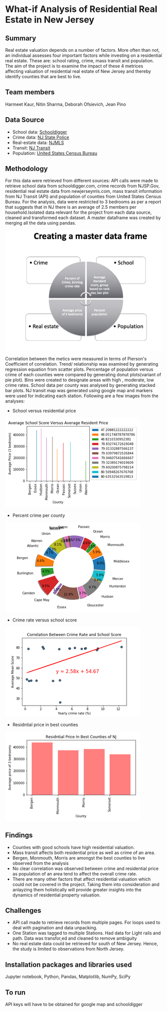 # What-if Analysis of Residential Real Estate in New Jersey

## Summary
Real estate valuation depends on a number of factors. More often than not, an individual assesses four important factors while investing on a residential real estate. These are: school rating, crime, mass transit and population. The aim of the project is to examine the impact of these 4 metrices affecting valuation of residential real estate of New Jersey and thereby identify counties that are best to live.

## Team members
Harmeet Kaur, Nitin Sharma, Deborah Ofsievich, Jean Pino 

## Data Source
* School data: [Schooldigger](https://www.schooldigger.com/)
* Crime data: [NJ State Police](https://www.njsp.org/)
* Real-estate data: [NJMLS](https://www.newjerseymls.com/)
* Transit: [NJ Transit](https://www.njtransit.com/hp/hp_servlet.srv?hdnPageAction=HomePageTo)
* Population: [United States Census Bureau](http://www.census.gov/)

## Methodology
For this data were retrieved from different sources: API calls were made to retrieve school data from schooldigger.com, crime records from NJSP.Gov, residential real estate data from newjerseymls.com, mass transit information from NJ Transit (API) and population of counties from United States Census Bureau. For the analysis, data were restricted to 3 bedrooms as per a report that suggests that in NJ there is an average of 2.5 members per household.Isolated data relevant for the project from each data source, cleaned and transformed each dataset. A master dataframe was created by merging all the data using pandas.

![method](https://github.com/Harmeet2504/Project-What-if-analysis-of-residential-real-estate/blob/master/Screen%20Shot%202020-02-22%20at%208.26.24%20AM.png)

Correlation between the metics were measured in terms of Pierson's Coefficient of correlation. Trend/ relationship was examined by generating regression equation from scatter plots. Percentage of population versus crime of each counties were compared by generating donut plots(variant of pie plot). Bins were created to designate areas with high , moderate, low crime rates.  School data per county was analysed by generating stacked bar plots. NJ transit map was generated using google map and markers were used for indicating each station.
Following are a few images from the analyses:

* School versus residential price

![School Versus Residential Price](https://github.com/Harmeet2504/Project-What-if-analysis-of-residential-real-estate/blob/master/input-code-output-files/output_files/Figures/Average%20School%20Score%20Versus%20Average%20Resident%20Price.png)

* Percent crime per county

![Crime per county](https://github.com/Harmeet2504/Project-What-if-analysis-of-residential-real-estate/blob/master/input-code-output-files/output_files/Figures/Percent_Crime_Per_County.png)

* Crime rate versus school score

![](https://github.com/Harmeet2504/Project-What-if-analysis-of-residential-real-estate/blob/master/input-code-output-files/output_files/Figures/Crime%20Rate%20vs%20School%20Score.png)

* Residntial price in best counties 

![](https://github.com/Harmeet2504/Project-What-if-analysis-of-residential-real-estate/blob/master/input-code-output-files/output_files/Figures/Residntial_price_in_best_counties_of_NJ.png)

## Findings
* Counties with good schools have high residential valuation.
* Mass transit affects both residential price as well as crime of an area.
* Bergen, Monmouth, Morris are amongst the best counties to live observed from the analysis
* No clear correlation was observed between crime and residential price as population of an area tend to affect the overall crime rate.
* There are many other factors that affect residential valuation which could not be covered in the project. Taking them into consideration and anlayzing them holistically will provide greater insights into the dynamics of residential property valuation.

## Challenges
* API call made to retrieve records from  multiple pages. For loops used to deal with pagination and data unpacking.
* One Station was tagged to multiple Stations. Had data for Light rails and path. Data was transfor,ed and cleaned to remove ambiguity
* No real estate data could be retrieved for south of New Jersey. Hence, the study is limited to observations from North Jersey.

## Installation packages and libraries used
Jupyter notebook, Python, Pandas, Matplotlib, NumPy, SciPy

## To run  
API keys will have to be obtained for google map and schooldigger






